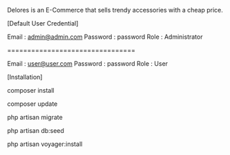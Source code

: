Delores is an E-Commerce that sells trendy accessories with a cheap price.

[Default User Credential]

Email       : admin@admin.com
Password    : password
Role        : Administrator

================================

Email       : user@user.com
Password    : password
Role        : User

[Installation]

composer install

composer update

php artisan migrate

php artisan db:seed

php artisan voyager:install
